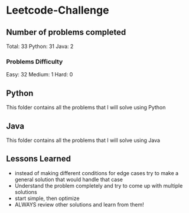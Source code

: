 # Leetcode-Challenge

## Number of problems completed
Total: 33
Python: 31
Java: 2

### Problems Difficulty
Easy: 32
Medium: 1
Hard: 0

## Python
This folder contains all the problems that I will solve using Python

## Java
This folder contains all the problems that I will solve using Java

## Lessons Learned

* instead of making different conditions for edge cases try to make a general solution that would handle that case
* Understand the problem completely and try to come up with multiple solutions  
* start simple, then optimize  
* ALWAYS review other solutions and learn from them!  
